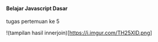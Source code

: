 #### Belajar Javascript Dasar

tugas pertemuan ke 5

!(tampilan hasil innerjoin)[https://i.imgur.com/TH25XID.png]
